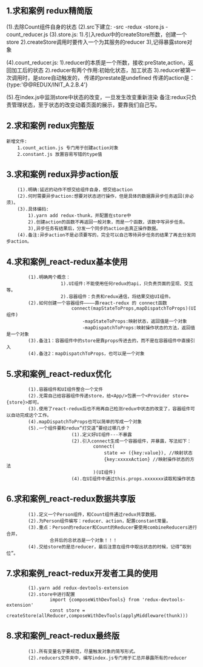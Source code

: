 ## 1.求和案例 redux精简版
  (1).去除Count组件自身的状态
  (2).src下建立:
          -src
              -redux
                   -store.js
                   -count_reducer.js
  (3).store.js:
      1).引入redux中的createStore所数，创建一个store
      2).createStore调用时要传入一个为其服务的reducer
      3),记得暴露store对象

  (4).count_reducer.js:
      1).reducer的本质是一个所数，接收:preState,action，返回加工后的状态
      2).reducer有两个作用:初始化状态，加工状态
      3).reducer被第一次调用时，是store自动触发的，
                传递的prestate是undefined
                传递的action是：{type:'@@REDUX/INIT_A.2.B.4'}

  (5).在index.js中监测store中状态的改变，一旦发生改变重新渲染<App/>
      备注:redux只负责管理状态，至于状态的改变动着页面的展示，要靠我们自己写。

## 2.求和案例 redux完整版
    新增文件:
        1.count_action.js 专门用于创建action对象
        2.constant.js 放置容易写错的type值

## 3.求和案例 redux异步action版
        (1).明确:延迟的动作不想交给组件自身，想交给action
        (2).何时需要异步action:想要对状态进行操作，但是具体的数据靠异步任务返回(非必须)。
        (3).具体编码:
            1).yarn add redux-thunk，并配置在store中
            2).创建action的函数不再返回一般对象，而是一个函数，该数中写异步任务。
            3),异步任务有结果后，分发一个同步的action去真正操作数据。
        (4).备注:异步action不是必须要写的，完全可以自己等待异步任务的结果了再去分发同步action。

## 4.求和案例_react-redux基本使用
			(1).明确两个概念：
						1).UI组件:不能使用任何redux的api，只负责页面的呈现、交互等。
						2).容器组件：负责和redux通信，将结果交给UI组件。
			(2).如何创建一个容器组件————靠react-redux 的 connect函数
							connect(mapStateToProps,mapDispatchToProps)(UI组件)
								-mapStateToProps:映射状态，返回值是一个对象
								-mapDispatchToProps:映射操作状态的方法，返回值是一个对象
			(3).备注1：容器组件中的store是靠props传进去的，而不是在容器组件中直接引入
			(4).备注2：mapDispatchToProps，也可以是一个对象

## 5.求和案例_react-redux优化
			(1).容器组件和UI组件整合一个文件
			(2).无需自己给容器组件传递store，给<App/>包裹一个<Provider store={store}>即可。
			(3).使用了react-redux后也不用再自己检测redux中状态的改变了，容器组件可以自动完成这个工作。
			(4).mapDispatchToProps也可以简单的写成一个对象
			(5).一个组件要和redux“打交道”要经过哪几步？
							(1).定义好UI组件---不暴露
							(2).引入connect生成一个容器组件，并暴露，写法如下：
									connect(
										state => ({key:value}), //映射状态
										{key:xxxxxAction} //映射操作状态的方法
									)(UI组件)
							(4).在UI组件中通过this.props.xxxxxxx读取和操作状态



## 6.求和案例_react-redux数据共享版
			(1).定义一个Person组件，和Count组件通过redux共享数据。
			(2).为Person组件编写：reducer、action，配置constant常量。
			(3).重点：Person的reducer和Count的Reducer要使用combineReducers进行合并，
					合并后的总状态是一个对象！！！
			(4).交给store的是总reducer，最后注意在组件中取出状态的时候，记得“取到位”。

## 7.求和案例_react-redux开发者工具的使用
			(1).yarn add redux-devtools-extension
			(2).store中进行配置
					import {composeWithDevTools} from 'redux-devtools-extension'
					const store = createStore(allReducer,composeWithDevTools(applyMiddleware(thunk)))

## 8.求和案例_react-redux最终版
			(1).所有变量名字要规范，尽量触发对象的简写形式。
			(2).reducers文件夹中，编写index.js专门用于汇总并暴露所有的reducer
